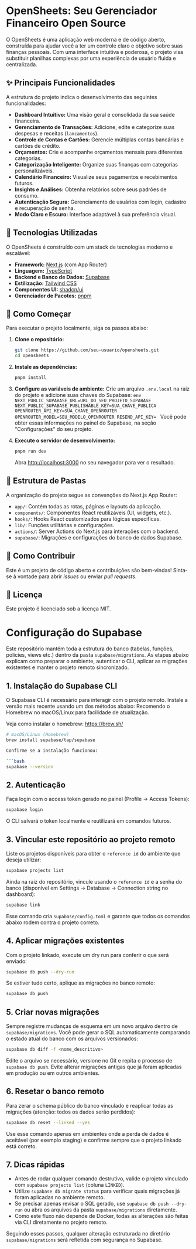 # OpenSheets: Seu Gerenciador Financeiro Open Source

O OpenSheets é uma aplicação web moderna e de código aberto, construída para ajudar você a ter um controle claro e objetivo sobre suas finanças pessoais. Com uma interface intuitiva e poderosa, o projeto visa substituir planilhas complexas por uma experiência de usuário fluida e centralizada.

## ✨ Principais Funcionalidades

A estrutura do projeto indica o desenvolvimento das seguintes funcionalidades:

- **Dashboard Intuitivo:** Uma visão geral e consolidada da sua saúde financeira.
- **Gerenciamento de Transações:** Adicione, edite e categorize suas despesas e receitas (`lancamentos`).
- **Controle de Contas e Cartões:** Gerencie múltiplas contas bancárias e cartões de crédito.
- **Orçamentos:** Crie e acompanhe orçamentos mensais para diferentes categorias.
- **Categorização Inteligente:** Organize suas finanças com categorias personalizáveis.
- **Calendário Financeiro:** Visualize seus pagamentos e recebimentos futuros.
- **Insights e Análises:** Obtenha relatórios sobre seus padrões de consumo.
- **Autenticação Segura:** Gerenciamento de usuários com login, cadastro e recuperação de senha.
- **Modo Claro e Escuro:** Interface adaptável à sua preferência visual.

## 🚀 Tecnologias Utilizadas

O OpenSheets é construído com um stack de tecnologias moderno e escalável:

- **Framework:** [Next.js](https://nextjs.org/) (com App Router)
- **Linguagem:** [TypeScript](https://www.typescriptlang.org/)
- **Backend e Banco de Dados:** [Supabase](https://supabase.com/)
- **Estilização:** [Tailwind CSS](https://tailwindcss.com/)
- **Componentes UI:** [shadcn/ui](https://ui.shadcn.com/)
- **Gerenciador de Pacotes:** [pnpm](https://pnpm.io/)

## 🏁 Como Começar

Para executar o projeto localmente, siga os passos abaixo:

1.  **Clone o repositório:**

    ```bash
    git clone https://github.com/seu-usuario/opensheets.git
    cd opensheets
    ```

2.  **Instale as dependências:**

    ```bash
    pnpm install
    ```

3.  **Configure as variáveis de ambiente:**
    Crie um arquivo `.env.local` na raiz do projeto e adicione suas chaves do Supabase:
    `env
NEXT_PUBLIC_SUPABASE_URL=URL_DO_SEU_PROJETO_SUPABASE
NEXT_PUBLIC_SUPABASE_PUBLISHABLE_KEY=SUA_CHAVE_PUBLICA
OPENROUTER_API_KEY=SUA_CHAVE_OPENROUTER
OPENROUTER_MODEL=SEU_MODELO_OPENROUTER
RESEND_API_KEY=
` Você pode obter essas informações no painel do Supabase, na seção "Configurações" do seu projeto.

4.  **Execute o servidor de desenvolvimento:**

    ```bash
    pnpm run dev
    ```

    Abra [http://localhost:3000](http://localhost:3000) no seu navegador para ver o resultado.

## 📂 Estrutura de Pastas

A organização do projeto segue as convenções do Next.js App Router:

- `app/`: Contém todas as rotas, páginas e layouts da aplicação.
- `components/`: Componentes React reutilizáveis (UI, widgets, etc.).
- `hooks/`: Hooks React customizados para lógicas específicas.
- `lib/`: Funções utilitárias e configurações.
- `actions/`: Server Actions do Next.js para interações com o backend.
- `supabase/`: Migrações e configurações do banco de dados Supabase.

## 🤝 Como Contribuir

Este é um projeto de código aberto e contribuições são bem-vindas! Sinta-se à vontade para abrir _issues_ ou enviar _pull requests_.

## 📄 Licença

Este projeto é licenciado sob a licença MIT.

# Configuração do Supabase

Este repositório mantém toda a estrutura do banco (tabelas, funções, policies, views etc.) dentro da pasta `supabase/migrations`. As etapas abaixo explicam como preparar o ambiente, autenticar o CLI, aplicar as migrações existentes e manter o projeto remoto sincronizado.

## 1. Instalação do Supabase CLI

O Supabase CLI é necessário para interagir com o projeto remoto. Instale a versão mais recente usando um dos métodos abaixo: Recomendo o Homebrew no macOS/Linux para facilidade de atualização.

Veja como instalar o homebrew: https://brew.sh/

````bash
# macOS/Linux (Homebrew)
brew install supabase/tap/supabase

Confirme se a instalação funcionou:

```bash
supabase --version
````

## 2. Autenticação

Faça login com o access token gerado no painel (Profile → Access Tokens):

```bash
supabase login
```

O CLI salvará o token localmente e reutilizará em comandos futuros.

## 3. Vincular este repositório ao projeto remoto

Liste os projetos disponíveis para obter o `reference id` do ambiente que deseja utilizar:

```bash
supabase projects list
```

Ainda na raiz do repositório, vincule usando o `reference id` e a senha do banco (disponível em Settings → Database → Connection string no dashboard):

```bash
supabase link
```

Esse comando cria `supabase/config.toml` e garante que todos os comandos abaixo rodem contra o projeto correto.

## 4. Aplicar migrações existentes

Com o projeto linkado, execute um dry run para conferir o que será enviado:

```bash
supabase db push --dry-run
```

Se estiver tudo certo, aplique as migrações no banco remoto:

```bash
supabase db push
```

## 5. Criar novas migrações

Sempre registre mudanças de esquema em um novo arquivo dentro de `supabase/migrations`. Você pode gerar o SQL automaticamente comparando o estado atual do banco com os arquivos versionados:

```bash
supabase db diff -f <nome_descritivo>
```

Edite o arquivo se necessário, versione no Git e repita o processo de `supabase db push`. Evite alterar migrações antigas que já foram aplicadas em produção ou em outros ambientes.

## 6. Resetar o banco remoto

Para zerar o schema público do banco vinculado e reaplicar todas as migrações (atenção: todos os dados serão perdidos):

```bash
supabase db reset --linked --yes
```

Use esse comando apenas em ambientes onde a perda de dados é aceitável (por exemplo staging) e confirme sempre que o projeto linkado está correto.

## 7. Dicas rápidas

- Antes de rodar qualquer comando destrutivo, valide o projeto vinculado com `supabase projects list` (coluna `LINKED`).
- Utilize `supabase db migrate status` para verificar quais migrações já foram aplicadas no ambiente remoto.
- Se precisar apenas revisar o SQL gerado, use `supabase db push --dry-run` ou abra os arquivos da pasta `supabase/migrations` diretamente.
- Como este fluxo não depende de Docker, todas as alterações são feitas via CLI diretamente no projeto remoto.

Seguindo esses passos, qualquer alteração estruturada no diretório `supabase/migrations` será refletida com segurança no Supabase.
